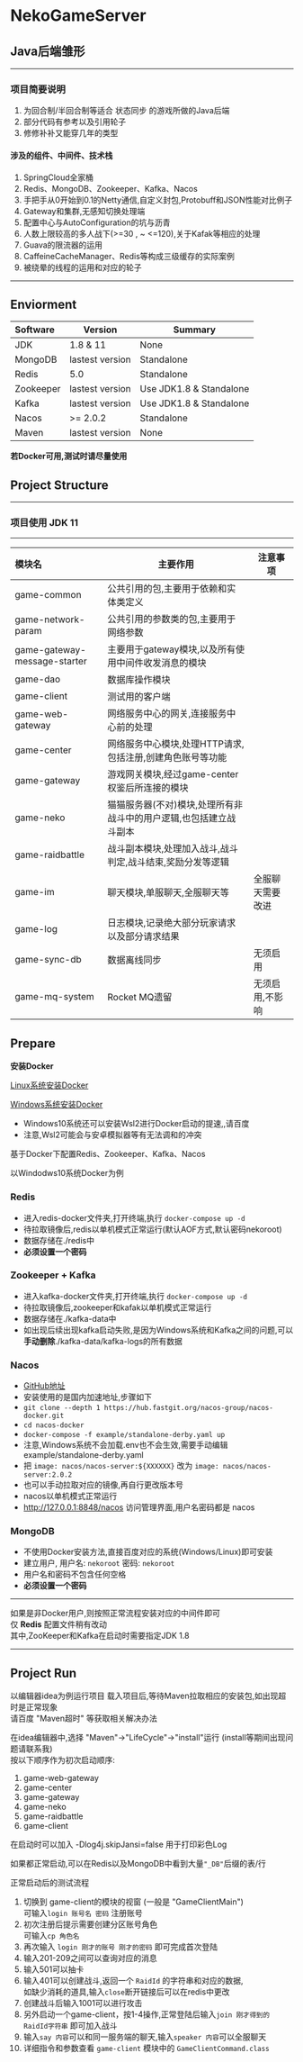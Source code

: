 # NekoGameServer

## **Java后端雏形**  
***
### **项目简要说明**  
1. 为回合制/半回合制等适合 状态同步 的游戏所做的Java后端
2. 部分代码有参考以及引用轮子
3. 修修补补又能穿几年的类型

#### 涉及的组件、中间件、技术栈  

1. SpringCloud全家桶
2. Redis、MongoDB、Zookeeper、Kafka、Nacos
3. 手把手从0开始到0.1的Netty通信,自定义封包,Protobuff和JSON性能对比例子
4. Gateway和集群,无感知切换处理端
5. 配置中心与AutoConfiguration的坑与沥青
6. 人数上限较高的多人战下(>=30 , ~ <=120),关于Kafak等相应的处理
7. Guava的限流器的运用
8. CaffeineCacheManager、Redis等构成三级缓存的实际案例
9. 被绕晕的线程的运用和对应的轮子

***
## **Enviorment**

|    Software  |   Version   |   Summary   |
| :--- | ---- | ---- |
| JDK | 1.8 & 11 | None |
| MongoDB | lastest version | Standalone |
| Redis | 5.0 | Standalone |
| Zookeeper | lastest version | Use JDK1.8 & Standalone |
| Kafka | lastest version | Use JDK1.8 & Standalone |
| Nacos | &gt;= 2.0.2 | Standalone |
| Maven | lastest version | None |

**若Docker可用,测试时请尽量使用**

## Project Structure
***
### **项目使用 JDK 11**
***
| 模块名 | 主要作用 | 注意事项|
| :--- | ---- | ---- |
|game-common|公共引用的包,主要用于依赖和实体类定义||
|game-network-param|公共引用的参数类的包,主要用于网络参数||
|game-gateway-message-starter|主要用于gateway模块,以及所有使用中间件收发消息的模块||
|game-dao|数据库操作模块||
|game-client|测试用的客户端||
|game-web-gateway|网络服务中心的网关,连接服务中心前的处理||
|game-center|网络服务中心模块,处理HTTP请求,包括注册,创建角色账号等功能||
|game-gateway|游戏网关模块,经过game-center权鉴后所连接的模块||
|game-neko|猫猫服务器(不对)模块,处理所有非战斗中的用户逻辑,也包括建立战斗副本||
|game-raidbattle|战斗副本模块,处理加入战斗,战斗判定,战斗结束,奖励分发等逻辑||
|game-im|聊天模块,单服聊天,全服聊天等|全服聊天需要改进|
|game-log|日志模块,记录绝大部分玩家请求以及部分请求结果||
|game-sync-db|数据离线同步|无须启用|
|game-mq-system|Rocket MQ遗留|无须启用,不影响|


## **Prepare**

**安装Docker**

<a href="https://www.runoob.com/docker/centos-docker-install.html" target="_blank">Linux系统安装Docker</a>

<a href="https://www.runoob.com/docker/windows-docker-install.html" target="_blank">Windows系统安装Docker</a>
* Windows10系统还可以安装Wsl2进行Docker启动的提速,,请百度
* 注意,Wsl2可能会与安卓模拟器等有无法调和的冲突
  
基于Docker下配置Redis、Zookeeper、Kafka、Nacos

以Windodws10系统Docker为例

### Redis
* 进入redis-docker文件夹,打开终端,执行 `docker-compose up -d`
* 待拉取镜像后,redis以单机模式正常运行(默认AOF方式,默认密码nekoroot)
* 数据存储在./redis中
* **必须设置一个密码**

### Zookeeper + Kafka
* 进入kafka-docker文件夹,打开终端,执行 `docker-compose up -d`
* 待拉取镜像后,zookeeper和kafak以单机模式正常运行
* 数据存储在./kafka-data中
* 如出现后续出现kafka启动失败,是因为Windows系统和Kafka之间的问题,可以**手动删除**./kafka-data/kafka-logs的所有数据

### Nacos
* [GitHub地址](https://github.com/nacos-group/nacos-docker)
* 安装使用的是国内加速地址,步骤如下
* `git clone --depth 1 https://hub.fastgit.org/nacos-group/nacos-docker.git`
* `cd nacos-docker`
* `docker-compose -f example/standalone-derby.yaml up`
* 注意,Windows系统不会加载.env也不会生效,需要手动编辑 example/standalone-derby.yaml
* 把  `image: nacos/nacos-server:${XXXXXX}` 改为 `image: nacos/nacos-server:2.0.2`
* 也可以手动拉取对应的镜像,再自行更改版本号
* nacos以单机模式正常运行
* http://127.0.0.1:8848/nacos 访问管理界面,用户名密码都是 nacos

### MongoDB
* 不使用Docker安装方法,直接百度对应的系统(Windows/Linux)即可安装 
* 建立用户, 用户名: `nekoroot` 密码: `nekoroot`
* 用户名和密码不包含任何空格
* **必须设置一个密码**

***
如果是非Docker用户,则按照正常流程安装对应的中间件即可  
仅 **Redis** 配置文件稍有改动  
其中,ZooKeeper和Kafka在启动时需要指定JDK 1.8  
***

## **Project Run**

以编辑器idea为例运行项目
载入项目后,等待Maven拉取相应的安装包,如出现超时是正常现象  
请百度 "Maven超时" 等获取相关解决办法  

在idea编辑器中,选择 "Maven"->"LifeCycle"->"install"运行 (install等期间出现问题请联系我)  
按以下顺序作为初次启动顺序:

1. game-web-gateway
2. game-center
3. game-gateway
4. game-neko
5. game-raidbattle
6. game-client  
  
在启动时可以加入 -Dlog4j.skipJansi=false 用于打印彩色Log

如果都正常启动,可以在Redis以及MongoDB中看到大量`"_DB"`后缀的表/行

正常启动后的测试流程
1. 切换到 game-client的模块的视窗 (一般是 "GameClientMain")  
可输入`login 账号名 密码` 注册账号
2. 初次注册后提示需要创建分区账号角色  
可输入`cp 角色名`
3. 再次输入 `login 刚才的账号 刚才的密码` 即可完成首次登陆
4. 输入201-209之间可以查询对应的消息
5. 输入501可以抽卡
6. 输入401可以创建战斗,返回一个 `RaidId` 的字符串和对应的数据,  
如缺少消耗的道具,输入`close`断开链接后可以在redis中更改
7. 创建战斗后输入1001可以进行攻击
8. 另外启动一个game-client，按1-4操作,正常登陆后输入`join 刚才得到的RaidId字符串` 即可加入战斗
9. 输入`say 内容`可以和同一服务端的聊天,输入`speaker 内容`可以全服聊天
10. 详细指令和参数查看 `game-client` 模块中的 `GameClientCommand.class`
